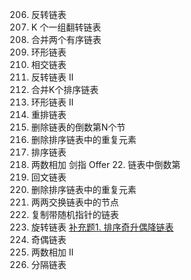 206. 反转链表
25. K 个一组翻转链表
21. 合并两个有序链表
141. 环形链表
160. 相交链表
92. 反转链表 II
23. 合并K个排序链表
142. 环形链表 II
143. 重排链表
19. 删除链表的倒数第N个节
82. 删除排序链表中的重复元素
148. 排序链表
2. 两数相加
剑指 Offer 22. 链表中倒数第
234. 回文链表
83. 删除排序链表中的重复元素
24. 两两交换链表中的节点
138. 复制带随机指针的链表
61. 旋转链表
[补充题1. 排序奇升偶降链表](https://www.nowcoder.com/practice/3a188e9c06ce4844b031713b82784a2a?tpId=117&tqId=39396&ru=/exam/oj)
328. 奇偶链表
445. 两数相加 II
86. 分隔链表






